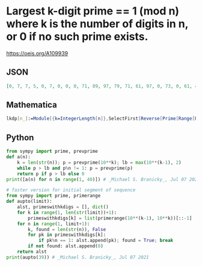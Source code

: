 # Largest k\-digit prime \=\= 1 \(mod n\) where k is the number of digits in n, or 0 if no such prime exists\.
https://oeis.org/A109939
## JSON
```JSON
[0, 7, 7, 5, 0, 7, 0, 0, 0, 71, 89, 97, 79, 71, 61, 97, 0, 73, 0, 61, 43, 89, 47, 97, 0, 79, 0, 29, 59, 61, 0, 97, 67, 0, 71, 73, 0, 0, 79, 41, 83, 43, 0, 89, 0, 47, 0, 97, 0, 0, 0, 53, 0, 0, 0, 0, 0, 59, 0, 61, 0, 0, 0, 0, 0, 67, 0, 0, 0, 71, 0, 73, 0, 0, 0, 0]
```
## Mathematica
```Mathematica
lkdp[n_]:=Module[{k=IntegerLength[n]},SelectFirst[Reverse[Prime[Range[PrimePi[10^(k-1)+1],PrimePi[10^k-1]]]],Mod[#,n]==1&]]/.Missing["NotFound"]->0; Array[lkdp,80]
```
## Python
```Python
from sympy import prime, prevprime
def a(n):
    k = len(str(n)); p = prevprime(10**k); lb = max(10**(k-1), 2)
    while p > lb and p%n != 1: p = prevprime(p)
    return p if p > lb else 0
print([a(n) for n in range(1, 40)]) # _Michael S. Branicky_, Jul 07 2021
```
```Python
# faster version for initial segment of sequence
from sympy import prime, primerange
def aupto(limit):
    alst, primeswithkdigs = [], dict()
    for k in range(1, len(str(limit))+1):
        primeswithkdigs[k] = list(primerange(10**(k-1), 10**k))[::-1]
    for n in range(1, limit+1):
        k, found = len(str(n)), False
        for pk in primeswithkdigs[k]:
            if pk%n == 1: alst.append(pk); found = True; break
        if not found: alst.append(0)
    return alst
print(aupto(39)) # _Michael S. Branicky_, Jul 07 2021
```
